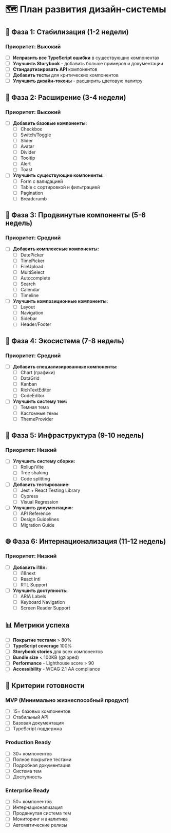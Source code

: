 # 🗺️ План развития дизайн-системы

## 🎯 Фаза 1: Стабилизация (1-2 недели)
### Приоритет: Высокий
- [ ] **Исправить все TypeScript ошибки** в существующих компонентах
- [ ] **Улучшить Storybook** - добавить больше примеров и документации
- [ ] **Стандартизировать API** компонентов
- [ ] **Добавить тесты** для критических компонентов
- [ ] **Улучшить дизайн-токены** - расширить цветовую палитру

## 🚀 Фаза 2: Расширение (3-4 недели)
### Приоритет: Высокий
- [ ] **Добавить базовые компоненты:**
  - [ ] Checkbox
  - [ ] Switch/Toggle
  - [ ] Slider
  - [ ] Avatar
  - [ ] Divider
  - [ ] Tooltip
  - [ ] Alert
  - [ ] Toast
- [ ] **Улучшить существующие компоненты:**
  - [ ] Form с валидацией
  - [ ] Table с сортировкой и фильтрацией
  - [ ] Pagination
  - [ ] Breadcrumb

## 🎨 Фаза 3: Продвинутые компоненты (5-6 недель)
### Приоритет: Средний
- [ ] **Добавить комплексные компоненты:**
  - [ ] DatePicker
  - [ ] TimePicker
  - [ ] FileUpload
  - [ ] MultiSelect
  - [ ] Autocomplete
  - [ ] Search
  - [ ] Calendar
  - [ ] Timeline
- [ ] **Улучшить композиционные компоненты:**
  - [ ] Layout
  - [ ] Navigation
  - [ ] Sidebar
  - [ ] Header/Footer

## 🌟 Фаза 4: Экосистема (7-8 недель)
### Приоритет: Средний
- [ ] **Добавить специализированные компоненты:**
  - [ ] Chart (графики)
  - [ ] DataGrid
  - [ ] Kanban
  - [ ] RichTextEditor
  - [ ] CodeEditor
- [ ] **Улучшить систему тем:**
  - [ ] Темная тема
  - [ ] Кастомные темы
  - [ ] ThemeProvider

## 🔧 Фаза 5: Инфраструктура (9-10 недель)
### Приоритет: Низкий
- [ ] **Улучшить систему сборки:**
  - [ ] Rollup/Vite
  - [ ] Tree shaking
  - [ ] Code splitting
- [ ] **Добавить тестирование:**
  - [ ] Jest + React Testing Library
  - [ ] Cypress
  - [ ] Visual Regression
- [ ] **Улучшить документацию:**
  - [ ] API Reference
  - [ ] Design Guidelines
  - [ ] Migration Guide

## 🌐 Фаза 6: Интернационализация (11-12 недель)
### Приоритет: Низкий
- [ ] **Добавить i18n:**
  - [ ] i18next
  - [ ] React Intl
  - [ ] RTL Support
- [ ] **Улучшить доступность:**
  - [ ] ARIA Labels
  - [ ] Keyboard Navigation
  - [ ] Screen Reader Support

## 📊 Метрики успеха
- [ ] **Покрытие тестами** > 80%
- [ ] **TypeScript coverage** 100%
- [ ] **Storybook stories** для всех компонентов
- [ ] **Bundle size** < 100KB (gzipped)
- [ ] **Performance** - Lighthouse score > 90
- [ ] **Accessibility** - WCAG 2.1 AA compliance

## 🎯 Критерии готовности
### MVP (Минимально жизнеспособный продукт)
- [ ] 15+ базовых компонентов
- [ ] Стабильный API
- [ ] Базовая документация
- [ ] TypeScript поддержка

### Production Ready
- [ ] 30+ компонентов
- [ ] Полное покрытие тестами
- [ ] Подробная документация
- [ ] Система тем
- [ ] Доступность

### Enterprise Ready
- [ ] 50+ компонентов
- [ ] Интернационализация
- [ ] Продвинутая система тем
- [ ] Мониторинг и аналитика
- [ ] Автоматические релизы 